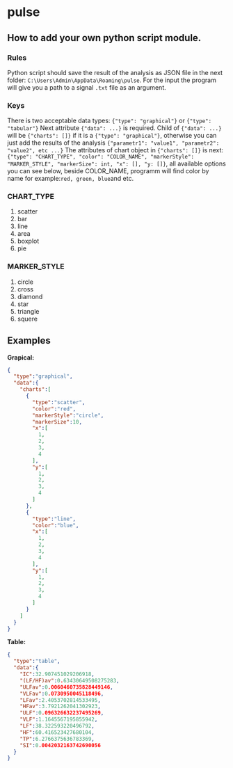 # pulse
## How to add your own python script module.
### Rules
Python script should save the result of the analysis as JSON file in the next folder: `C:\Users\Admin\AppData\Roaming\pulse`. 
For the input the program will give you a path to a signal `.txt` file as an argument.
### Keys
There is two acceptable data types:
`{"type": "graphical"}` or `{"type": "tabular"}`
Next attribute `{"data": ...}` is required.
Child of `{"data": ...}` will be `{"charts": []}` if it is a `{"type": "graphical"}`, otherwise you can just add the results of the analysis `{"parametr1": "value1", "parametr2": "value2", etc ...}`
The attributes of chart object in `{"charts": []}` is next:
`{"type": "CHART_TYPE", "color": "COLOR_NAME", "markerStyle": "MARKER_STYLE", "markerSize": int, "x": [], "y: []}`, all available options you can see below, beside COLOR_NAME, programm will find color by name for example:`red, green, blue`and etc.

### CHART_TYPE
1. scatter
2. bar
3. line
4. area
5. boxplot
6. pie

### MARKER_STYLE
1. circle
2. cross
3. diamond
4. star
5. triangle
6. squere

## Examples
**Grapical:**
```json
{
  "type":"graphical",
  "data":{
    "charts":[
      {
        "type":"scatter",
        "color":"red",
        "markerStyle":"circle",
        "markerSize":10,
        "x":[
          1,
          2,
          3,
          4
        ],
        "y":[
          1,
          2,
          3,
          4
        ]
      },
      {
        "type":"line",
        "color":"blue",
        "x":[
          1,
          2,
          3,
          4
        ],
        "y":[
          1,
          2,
          3,
          4
        ]
      }
    ]
  }
}
```
**Table:**
```json
{
  "type":"table",
  "data":{
    "IC":32.907451029206918,
    "(LF/HF)av":0.63430649508275283,
    "ULFav":0.0060460735828449146,
    "VLFav":0.0730950045118496,
    "LFav":2.4053702814533495,
    "HFav":3.7921262041302923,
    "ULF":0.096326632237495269,
    "VLF":1.1645567195855942,
    "LF":38.322593220496792,
    "HF":60.416523427680104,
    "TP":6.2766375636783369,
    "SI":0.0042032163742690056
  }
}
```

